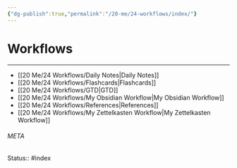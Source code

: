 ```yaml
---
{"dg-publish":true,"permalink":"/20-me/24-workflows/index/"}
---
```


# Workflows
---
- [[20 Me/24 Workflows/Daily Notes\|Daily Notes]]
- [[20 Me/24 Workflows/Flashcards\|Flashcards]]
- [[20 Me/24 Workflows/GTD\|GTD]]
- [[20 Me/24 Workflows/My Obsidian Workflow\|My Obsidian Workflow]]
- [[20 Me/24 Workflows/References\|References]]
- [[20 Me/24 Workflows/My Zettelkasten Workflow\|My Zettelkasten Workflow]]





###### META
Status:: #index
